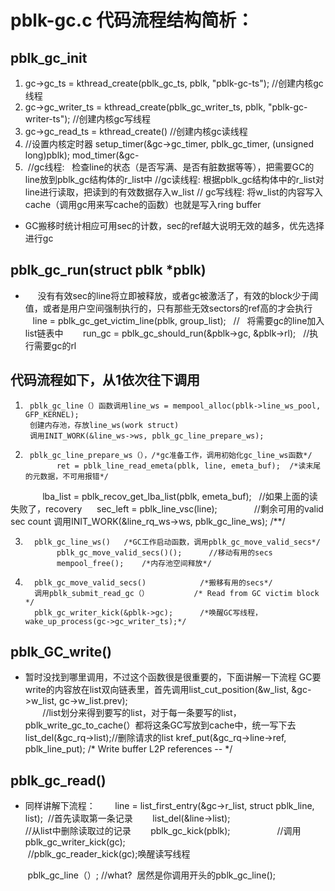 # pblk-gc.c 代码流程结构简析：

## pblk_gc_init 
1. gc->gc_ts = kthread_create(pblk_gc_ts, pblk, "pblk-gc-ts");   //创建内核gc线程
2. gc->gc_writer_ts = kthread_create(pblk_gc_writer_ts, pblk, "pblk-gc-writer-ts"); //创建内核gc写线程
3. gc->gc_read_ts = kthread_create()  //创建内核gc读线程
4. //设置内核定时器
    setup_timer(&gc->gc_timer, pblk_gc_timer, (unsigned long)pblk);
    mod_timer(&gc-
5.  //gc线程:   检查line的状态（是否写满、是否有脏数据等等），把需要GC的line放到pblk_gc结构体的r_list中
    //gc读线程: 根据pblk_gc结构体中的r_list对line进行读取，把读到的有效数据存入w_list
    // gc写线程: 将w_list的内容写入cache（调用gc用来写cache的函数）也就是写入ring buffer
      
      

* GC搬移时统计相应可用sec的计数，sec的ref越大说明无效的越多，优先选择进行gc

## pblk_gc_run(struct pblk *pblk)
*      没有有效sec的line将立即被释放，或者gc被激活了，有效的block少于阈值，或者是用户空间强制执行的，只有那些无效sectors的ref高的才会执行
        line = pblk_gc_get_victim_line(pblk, group_list);   //   将需要gc的line加入list链表中
        run_gc = pblk_gc_should_run(&pblk->gc, &pblk->rl);   //执行需要gc的rl

## 代码流程如下，从1依次往下调用

1.      pblk_gc_line（）函数调用line_ws = mempool_alloc(pblk->line_ws_pool, GFP_KERNEL);
        创建内存池，存放line_ws(work struct)
        调用INIT_WORK(&line_ws->ws, pblk_gc_line_prepare_ws);

2.      pblk_gc_line_prepare_ws（），/*gc准备工作，调用初始化gc_line_ws函数*/
              ret = pblk_line_read_emeta(pblk, line, emeta_buf);  /*读末尾的元数据，不可用报错*/
              lba_list = pblk_recov_get_lba_list(pblk, emeta_buf);    //如果上面的读失败了，recovery
	      sec_left = pblk_line_vsc(line);                //剩余可用的valid sec count
        调用INIT_WORK(&line_rq_ws->ws, pblk_gc_line_ws);  /**/        

3.       pblk_gc_line_ws()   /*GC工作启动函数，调用pblk_gc_move_valid_secs*/
              pblk_gc_move_valid_secs()();      //移动有用的secs
              mempool_free();    /*内存池空间释放*/
              
4.       pblk_gc_move_valid_secs()            /*搬移有用的secs*/
         调用pblk_submit_read_gc（）          /* Read from GC victim block */
         pblk_gc_writer_kick(&pblk->gc);      /*唤醒GC写线程，wake_up_process(gc->gc_writer_ts);*/
         
## pblk_GC_write()
* 暂时没找到哪里调用，不过这个函数很是很重要的，下面讲解一下流程
        GC要write的内容放在list双向链表里，首先调用list_cut_position(&w_list, &gc->w_list, gc->w_list.prev);   
        //list划分来得到要写的list，对于每一条要写的list，pblk_write_gc_to_cache(）都将这条GC写放到cache中，统一写下去
        list_del(&gc_rq->list);//删除请求的list
        kref_put(&gc_rq->line->ref, pblk_line_put); /* Write buffer L2P references -- */
  
## pblk_gc_read()
*  同样讲解下流程：
        line = list_first_entry(&gc->r_list, struct pblk_line, list);  //首先读取第一条记录
        list_del(&line->list);                                       //从list中删除读取过的记录
        pblk_gc_kick(pblk);                   //调用pblk_gc_writer_kick(gc);
	                                        //pblk_gc_reader_kick(gc);唤醒读写线程
                                                
        pblk_gc_line（）;  //what?  居然是你调用开头的pblk_gc_line();
